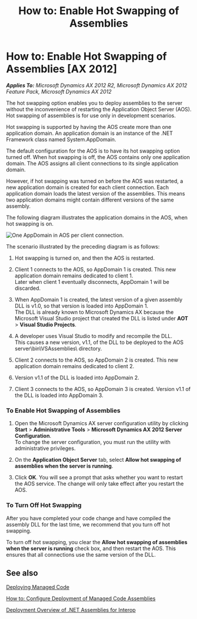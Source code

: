 ﻿---
title: 'How to: Enable Hot Swapping of Assemblies'
TOCTitle: 'How to: Enable Hot Swapping of Assemblies'
ms:assetid: 9571ef49-4978-4cb8-b0f8-67343f414a06
ms:mtpsurl: https://msdn.microsoft.com/en-us/library/Gg889279(v=AX.60)
ms:contentKeyID: 35272171
ms.date: 11/21/2012
mtps_version: v=AX.60
---

# How to: Enable Hot Swapping of Assemblies [AX 2012]


_**Applies To:** Microsoft Dynamics AX 2012 R2, Microsoft Dynamics AX 2012 Feature Pack, Microsoft Dynamics AX 2012_

The hot swapping option enables you to deploy assemblies to the server without the inconvenience of restarting the Application Object Server (AOS). Hot swapping of assemblies is for use only in development scenarios.

Hot swapping is supported by having the AOS create more than one application domain. An application domain is an instance of the .NET Framework class named System.AppDomain.

The default configuration for the AOS is to have its hot swapping option turned off. When hot swapping is off, the AOS contains only one application domain. The AOS assigns all client connections to its single application domain.

However, if hot swapping was turned on before the AOS was restarted, a new application domain is created for each client connection. Each application domain loads the latest version of the assemblies. This means two application domains might contain different versions of the same assembly.

The following diagram illustrates the application domains in the AOS, when hot swapping is on.

![One AppDomain in AOS per client connection.](images/Gg889279.HotSwapAssembliesGm(AX.60).png "One AppDomain in AOS per client connection.")

The scenario illustrated by the preceding diagram is as follows:

1.  Hot swapping is turned on, and then the AOS is restarted.

2.  Client 1 connects to the AOS, so AppDomain 1 is created. This new application domain remains dedicated to client 1.  
    Later when client 1 eventually disconnects, AppDomain 1 will be discarded.

3.  When AppDomain 1 is created, the latest version of a given assembly DLL is v1.0, so that version is loaded into AppDomain 1.  
    The DLL is already known to Microsoft Dynamics AX because the Microsoft Visual Studio project that created the DLL is listed under **AOT** \> **Visual Studio Projects**.

4.  A developer uses Visual Studio to modify and recompile the DLL.  
    This causes a new version, v1.1, of the DLL to be deployed to the AOS server\\bin\\VSAssemblies\\ directory.

5.  Client 2 connects to the AOS, so AppDomain 2 is created. This new application domain remains dedicated to client 2.

6.  Version v1.1 of the DLL is loaded into AppDomain 2.

7.  Client 3 connects to the AOS, so AppDomain 3 is created. Version v1.1 of the DLL is loaded into AppDomain 3.

### To Enable Hot Swapping of Assemblies

1.  Open the Microsoft Dynamics AX server configuration utility by clicking **Start** \> **Administrative Tools** \> **Microsoft Dynamics AX 2012 Server Configuration**.  
    To change the server configuration, you must run the utility with administrative privileges.

2.  On the **Application Object Server** tab, select **Allow hot swapping of assemblies when the server is running**.

3.  Click **OK**. You will see a prompt that asks whether you want to restart the AOS service. The change will only take effect after you restart the AOS.

### To Turn Off Hot Swapping

After you have completed your code change and have compiled the assembly DLL for the last time, we recommend that you turn off hot swapping.

To turn off hot swapping, you clear the **Allow hot swapping of assemblies when the server is running** check box, and then restart the AOS. This ensures that all connections use the same version of the DLL.

## See also

[Deploying Managed Code](deploying-managed-code.md)

[How to: Configure Deployment of Managed Code Assemblies](how-to-configure-deployment-of-managed-code-assemblies.md)

[Deployment Overview of .NET Assemblies for Interop](deployment-overview-of-net-assemblies-for-interop.md)

